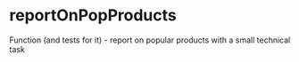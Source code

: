 # reportOnPopProducts
Function (and tests for it) - report on popular products with a small technical task
